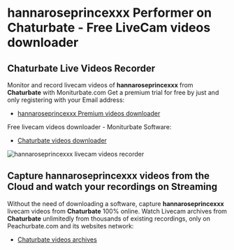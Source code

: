 # hannaroseprincexxx Performer on Chaturbate - Free LiveCam videos downloader

## Chaturbate Live Videos Recorder

Monitor and record livecam videos of **hannaroseprincexxx** from **Chaturbate** with Moniturbate.com
Get a premium trial for free by just and only registering with your Email address:
* [hannaroseprincexxx Premium videos downloader](https://moniturbate.com/request-demo-licence-key.html)

Free livecam videos downloader - Moniturbate Software:
* [Chaturbate videos downloader](https://moniturbate.com/moniturbate-download-software.html)

![hannaroseprincexxx livecam videos recorder](https://peachurnet.com/templates/moniturbate-software.png)


## Capture hannaroseprincexxx videos from the Cloud and watch your recordings on Streaming

Without the need of downloading a software, capture **hannaroseprincexxx** livecam videos from **Chaturbate** 100% online.
Watch Livecam archives from **Chaturbate** unlimitedly from thousands of existing recordings, only on Peachurbate.com and its websites network:
* [Chaturbate videos archives](https://peachurnet.com/)
